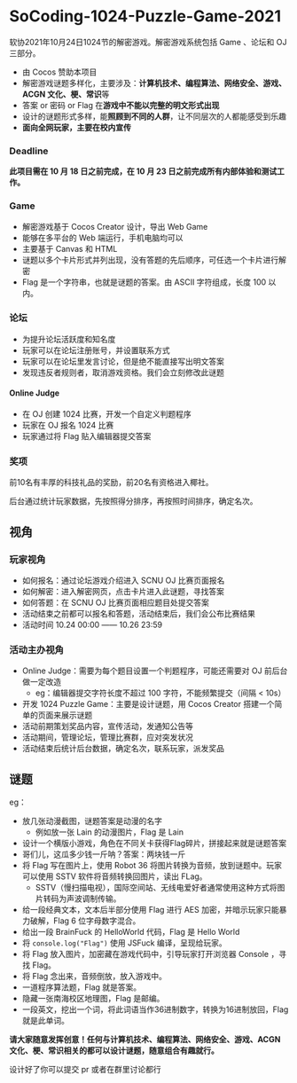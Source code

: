 # SoCoding-1024-Puzzle-Game-2021
软协2021年10月24日1024节的解密游戏。解密游戏系统包括 Game 、论坛和 OJ 三部分。

- 由 Cocos 赞助本项目
- 解密游戏谜题多样化，主要涉及：**计算机技术、编程算法、网络安全、游戏、ACGN 文化、梗、常识**等
- 答案 or 密码 or Flag 在**游戏中不能以完整的明文形式出现**
- 设计的谜题形式多样，能**照顾到不同的人群**，让不同层次的人都能感受到乐趣
- **面向全网玩家，主要在校内宣传**

### Deadline

**此项目需在 10 月 18 日之前完成，在 10 月 23 日之前完成所有内部体验和测试工作。**

### Game

- 解密游戏基于 Cocos Creator 设计，导出 Web Game
- 能够在多平台的 Web 端运行，手机电脑均可以
- 主要基于 Canvas 和 HTML
- 谜题以多个卡片形式并列出现，没有答题的先后顺序，可任选一个卡片进行解密
- Flag 是一个字符串，也就是谜题的答案。由 ASCII 字符组成，长度 100 以内。

### 论坛

- 为提升论坛活跃度和知名度
- 玩家可以在论坛注册账号，并设置联系方式
- 玩家可以在论坛里发言讨论，但是绝不能直接写出明文答案
- 发现违反者规则者，取消游戏资格。我们会立刻修改此谜题

#### Online Judge

- 在 OJ 创建 1024 比赛，开发一个自定义判题程序
- 玩家在 OJ 报名 1024 比赛
- 玩家通过将 Flag 贴入编辑器提交答案

### 奖项

前10名有丰厚的科技礼品的奖励，前20名有资格进入椰社。

后台通过统计玩家数据，先按照得分排序，再按照时间排序，确定名次。



## 视角

### 玩家视角

- 如何报名：通过论坛游戏介绍进入 SCNU OJ 比赛页面报名
- 如何解密：进入解密网页，点击卡片进入此谜题，寻找答案
- 如何答题：在 SCNU OJ 比赛页面相应题目处提交答案
- 活动结束之前都可以报名和答题，活动结束后，我们会公布比赛结果
- 活动时间 10.24 00:00 —— 10.26 23:59

### 活动主办视角

- Online Judge：需要为每个题目设置一个判题程序，可能还需要对 OJ 前后台做一定改造
  - eg：编辑器提交字符长度不超过 100 字符，不能频繁提交（间隔 < 10s）
- 开发 1024 Puzzle Game：主要是设计谜题，用 Cocos Creator 搭建一个简单的页面来展示谜题
- 活动前期策划奖品内容，宣传活动，发通知公告等
- 活动期间，管理论坛，管理比赛群，应对突发状况
- 活动结束后统计后台数据，确定名次，联系玩家，派发奖品



## 谜题

eg：

- 放几张动漫截图，谜题答案是动漫的名字
  - 例如放一张 Lain 的动漫图片，Flag 是 Lain
- 设计一个横版小游戏，角色在不同关卡获得Flag碎片，拼接起来就是谜题答案
- 哥们儿，这瓜多少钱一斤呐？答案：两块钱一斤
- 将 Flag 写在图片上，使用 Robot 36 将图片转换为音频，放到谜题中。玩家可以使用 SSTV 软件将音频转换回图片，读出 FLag。
  - SSTV（慢扫描电视），国际空间站、无线电爱好者通常使用这种方式将图片转码为声波调制传输。
- 给一段经典文本，文本后半部分使用 Flag 进行 AES 加密，并暗示玩家只能暴力破解，Flag 6 位字母数字混合。
- 给出一段 BrainFuck 的 HelloWorld 代码，Flag 是 Hello World
- 将 `console.log("Flag")` 使用 JSFuck 编译，呈现给玩家。
- 将 Flag 放入图片，加密藏在游戏代码中，引导玩家打开浏览器 Console ，寻找 Flag。
- 将 Flag 念出来，音频倒放，放入游戏中。
- 一道程序算法题，Flag 就是答案。
- 隐藏一张南海校区地理图，Flag 是邮编。
- 一段英文，挖出一个词，将此词语当作36进制数字，转换为16进制放回，Flag 就是此单词。



**请大家随意发挥创意！任何与计算机技术、编程算法、网络安全、游戏、ACGN 文化、梗、常识相关的都可以设计谜题，随意组合有趣就行。**

设计好了你可以提交 pr 或者在群里讨论都行
